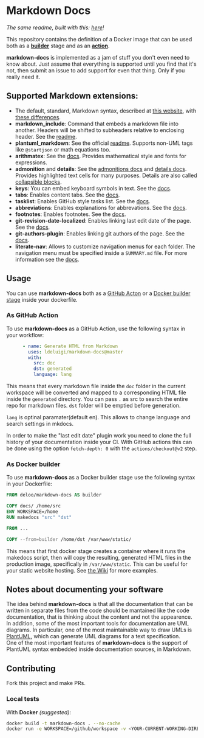 # Markdown Docs
_The same readme, built with this: [here](https://ldeluigi.github.io/markdown-docs/)!_  

This repository contains the definition of a Docker image that can be used both as a **[builder](#as-docker-builder)** stage and as an **[action](#as-github-action)**.

**markdown-docs** is implemented as a jam of stuff you don't even need to know about. Just assume that everything is supported until you find that it's not, then submit an issue to add support for even that thing. Only if you really need it.

## Supported Markdown extensions:
- The default, standard, Markdown syntax, described at [this website](https://daringfireball.net/projects/markdown/syntax), with [these differences](https://python-markdown.github.io/#differences).
- **markdown_include**: Command that embeds a markdown file into another. Headers will be shifted to subheaders relative to enclosing header. See the [readme](https://github.com/cmacmackin/markdown-include/).
- **plantuml_markdown**: See the official [readme](https://github.com/mikitex70/plantuml-markdown#readme). Supports non-UML tags like `@startjson` or math equations too.
- **arithmatex**: See the [docs](https://facelessuser.github.io/pymdown-extensions/extensions/arithmatex/). Provides mathematical style and fonts for expressions.
- **admonition** and **details**: See the [admonitions docs](https://squidfunk.github.io/mkdocs-material/reference/admonitions/) and [details docs](https://facelessuser.github.io/pymdown-extensions/extensions/details/). Provides highlighted text cells for many purposes. Details are also called [collapsible blocks](https://squidfunk.github.io/mkdocs-material/reference/admonitions/#collapsible-blocks).
- **keys**: You can embed keyboard symbols in text. See the [docs](https://facelessuser.github.io/pymdown-extensions/extensions/keys/).
- **tabs**: Enables content tabs. See the [docs](https://squidfunk.github.io/mkdocs-material/reference/content-tabs/).
- **tasklist**: Enables GitHub style tasks list. See the [docs](https://facelessuser.github.io/pymdown-extensions/extensions/tasklist/).
- **abbreviations**: Enables explanations for abbrevations. See the [docs](https://python-markdown.github.io/extensions/abbreviations/).
- **footnotes**: Enables footnotes. See the [docs](https://python-markdown.github.io/extensions/footnotes/).
- **git-revision-date-localized**: Enables linking last edit date of the page. See the [docs](https://timvink.github.io/mkdocs-git-revision-date-localized-plugin/index.html).
- **git-authors-plugin**: Enables linking git authors of the page. See the [docs](https://timvink.github.io/mkdocs-git-authors-plugin/index.html).
- **literate-nav**: Allows to customize navigation menus for each folder. The navigation menu must be specified inside a `SUMMARY.md` file. For more information see the [docs](https://oprypin.github.io/mkdocs-literate-nav/#usage).

## Usage
You can use **markdown-docs** both as a [GitHub Acton](#as-github-action) or a [Docker builder stage](#as-docker-builder) inside your dockerfile.

### As GitHub Action
To use **markdown-docs** as a GitHub Action, use the following syntax in your workflow:
```yaml
      - name: Generate HTML from Markdown
        uses: ldeluigi/markdown-docs@master
        with:
          src: doc
          dst: generated
          language: lang
```
This means that every markdown file inside the `doc` folder in the current workspace will be converted and mapped to a corresponding HTML file inside the `generated` directory. You can pass `.` as src to search the entire repo for markdown files. `dst` folder will be emptied before generation.

`lang` is optinal paramater(default en). This allows to change language and search settings in mkdocs.

In order to make the "last edit date" plugin work you need to clone the full history of your documentation inside your CI. With GitHub actions this can be done using the option `fetch-depth: 0` with the `actions/checkout@v2` step.

### As Docker builder
To use **markdown-docs** as a Docker builder stage use the following syntax in your Dockerfile:  
```dockerfile
FROM deloo/markdown-docs AS builder

COPY docs/ /home/src
ENV WORKSPACE=/home
RUN makedocs "src" "dst"

FROM ...

COPY --from=builder /home/dst /var/www/static/
```
This means that first docker stage creates a container where it runs the makedocs script, then will copy the resulting, generated HTML files in the production image, specifically in `/var/www/static`. This can be useful for your static website hosting. See [the Wiki](https://github.com/ldeluigi/markdown-docs/wiki) for more examples.

## Notes about documenting your software
The idea behind **markdown-docs** is that all the documentation that can be written in separate files from the code should be mantained like the code documentation, that is thinking about the content and not the appearence. In addition, some of the most important tools for documentation are UML diagrams. In particular, one of the most maintainable way to draw UMLs is [PlantUML](https://plantuml.com/), which can generate UML diagrams for a text specification.  
One of the most important features of **markdown-docs** is the support of PlantUML syntax embedded inside documentation sources, in Markdown.

## Contributing
Fork this project and make PRs.
### Local tests
With **Docker** *(suggested)*:
```bash
docker build -t markdown-docs . --no-cache
docker run -e WORKSPACE=/github/workspace -v <YOUR-CURRENT-WORKING-DIRECTORY>:/github/workspace markdown-docs . result/
```
